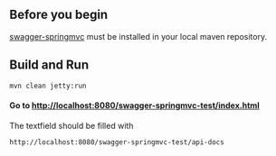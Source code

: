 ## Before you begin

[swagger-springmvc](https://github.com/martypitt/swagger-springmvc) must be installed in your local maven repository.

## Build and Run

```shell
mvn clean jetty:run
```

#### Go to [http://localhost:8080/swagger-springmvc-test/index.html](http://localhost:8080/swagger-springmvc-test/index.html)

The textfield should be filled with 
```shell
http://localhost:8080/swagger-springmvc-test/api-docs
```
